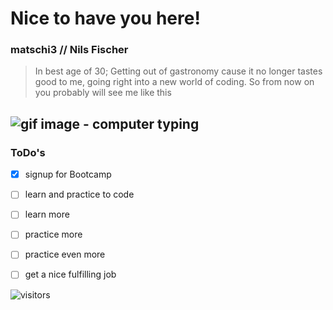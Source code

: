 # Nice to have you here!
### matschi3 // Nils Fischer
> In best age of 30; 
> Getting out of gastronomy cause it no longer tastes good to me, going right into a new world of coding.
> So from now on you probably will see me like this

![gif image - computer typing](https://media.giphy.com/media/ZVik7pBtu9dNS/giphy.gif)
---
### ToDo's ###
- [x] signup for Bootcamp
- [ ] learn and practice to code
- [ ] learn more
- [ ] practice more
- [ ] practice even more
- [ ] get a nice fulfilling job


![visitors](https://visitor-badge.glitch.me/badge?page_id=page.id&left_color=green&right_color=red)

